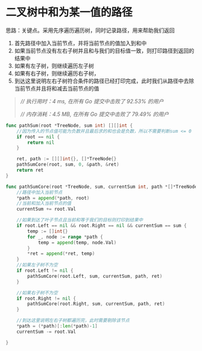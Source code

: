 # 二叉树中和为某一值的路径



思路：关键点。采用先序遍历遍历树，同时记录路径，用来帮助我们返回

1. 首先路径中加入当前节点，并将当前节点的值加入到和中
2. 如果当前节点没有左右子树并且和与我们的目标值一致，则打印路径到返回的结果中
3. 如果有左子树，则继续遍历左子树
4. 如果有右子树，则继续遍历右子树，
5. 到达这里说明左右子树符合条件的路径已经打印完成，此时我们从路径中去除当前节点并且将和减去当前节点的值



>*// 执行用时：4 ms, 在所有 Go 提交中击败了 92.53% 的用户*
>
>*// 内存消耗：4.5 MB, 在所有 Go 提交中击败了 79.49% 的用户*

```go
func pathSum(root *TreeNode, sum int) [][]int {
	//因为传入的节点值可能为负数并且最后求的和也会是负数，所以不需要判断sum <= 0
	if root == nil {
		return nil
	}

	ret, path := [][]int{}, []*TreeNode{}
	pathSumCore(root, sum, 0, &path, &ret)
	return ret
}

func pathSumCore(root *TreeNode, sum, currentSum int, path *[]*TreeNode, ret *[][]int) {
	//路径中加入当前节点
	*path = append(*path, root)
	//当前和加入当前节点的值
	currentSum += root.Val

	//如果到达了叶子节点且当前和等于我们的目标则打印到结果中
	if root.Left == nil && root.Right == nil && currentSum == sum {
		temp := []int{}
		for _, node := range *path {
			temp = append(temp, node.Val)
		}
		*ret = append(*ret, temp)
	}
	//如果左子树不为空
	if root.Left != nil {
		pathSumCore(root.Left, sum, currentSum, path, ret)
	}

	//如果右子树不为空
	if root.Right != nil {
		pathSumCore(root.Right, sum, currentSum, path, ret)
	}

	//到达这里说明左右子树都遍历完，此时需要剔除该节点
	*path = (*path)[:len(*path)-1]
	currentSum -= root.Val

}

```





